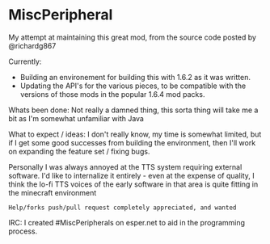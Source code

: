 MiscPeripheral
==============

My attempt at maintaining this great mod, from the source code posted by @richardg867


Currently:
  * Building an environement for building this with 1.6.2 as it was written.
  * Updating the API's for the various pieces, to be compatible with the versions of those mods in the popular
    1.6.4 mod packs.

Whats been done:
  Not really a damned thing, this sorta thing will take me a bit as I'm somewhat unfamiliar with Java
  
  
What to expect / ideas:
  I don't really know, my time is somewhat limited, but if I get some good successes from building the environment, then I'll work on expanding the feature set / fixing bugs.
  
  Personally I was always annoyed at the TTS system requiring external software.  I'd like to internalize it entirely - even at the expense of quality, I think the lo-fi TTS voices of the early software in that area is quite fitting in the minecraft environment
  
    Help/forks push/pull request completely appreciated, and wanted

IRC:
    I created #MiscPeripherals on esper.net to aid in the programming process.
